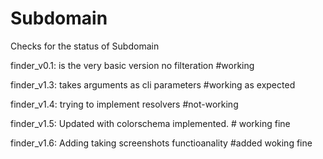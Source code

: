 # Subdomain
 Checks for the status of Subdomain

finder_v0.1: is the very basic version no filteration #working

finder_v1.3:  takes arguments as cli parameters #working as expected

finder_v1.4: trying to implement resolvers #not-working 

finder_v1.5: Updated with colorschema implemented. # working fine

finder_v1.6: Adding taking screenshots functioanality #added woking fine